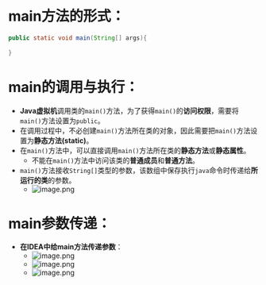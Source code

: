 # main方法的形式：
```java
public static void main(String[] args){
    
}
```
# main的调用与执行：

- **Java虚拟机**调用类的`main()`方法，为了获得`main()`的**访问权限**，需要将`main()`方法设置为`public`。
- 在调用过程中，不必创建`main()`方法所在类的对象，因此需要把`main()`方法设置为**静态方法(static)**。
- 在`main()`方法中，可以直接调用`main()`方法所在类的**静态方法**或**静态属性**。
   - 不能在`main()`方法中访问该类的**普通成员**和**普通方法**。
- `main()`方法接收`String[]`类型的参数，该数组中保存执行`java`命令时传递给**所运行的类**的参数。
   - ![image.png](https://cdn.nlark.com/yuque/0/2024/png/35940756/1721491444398-52a1d5a4-362f-4569-8182-78c58801d63e.png#averageHue=%23fbfbfb&clientId=ue1244460-e971-4&from=paste&height=286&id=u718126f6&originHeight=571&originWidth=799&originalType=binary&ratio=2&rotation=0&showTitle=false&size=39742&status=done&style=none&taskId=uc28b9ba3-3bc5-43b9-869c-d7d8765f01a&title=&width=399.5)
# main参数传递：

- **在IDEA中给main方法传递参数**：
   - ![image.png](https://cdn.nlark.com/yuque/0/2024/png/35940756/1721491892417-3bf75267-10ca-44a5-8996-58f4661c5188.png#averageHue=%2325272a&clientId=ue1244460-e971-4&from=paste&height=902&id=u6b4bbb87&originHeight=1803&originWidth=2771&originalType=binary&ratio=2&rotation=0&showTitle=false&size=253066&status=done&style=none&taskId=u063c7dea-dcbd-4479-a0a1-9724ac7419d&title=&width=1385.5)
   - ![image.png](https://cdn.nlark.com/yuque/0/2024/png/35940756/1721491866502-6e349529-a91c-4cfb-bbed-6e6e4c57d9dd.png#averageHue=%232a2c30&clientId=ue1244460-e971-4&from=paste&height=902&id=ue69fd585&originHeight=1803&originWidth=2771&originalType=binary&ratio=2&rotation=0&showTitle=false&size=358266&status=done&style=none&taskId=ub5d020f8-3ea1-47df-ae33-7d20defaa34&title=&width=1385.5)
   - ![image.png](https://cdn.nlark.com/yuque/0/2024/png/35940756/1721491919899-87ea883b-ab7d-4208-966b-16ca14671694.png#averageHue=%231f2023&clientId=ue1244460-e971-4&from=paste&height=160&id=u698e8d24&originHeight=319&originWidth=1007&originalType=binary&ratio=2&rotation=0&showTitle=false&size=13955&status=done&style=none&taskId=ub0b4cd5b-2c63-4b3e-a237-8e432bb122e&title=&width=503.5)
